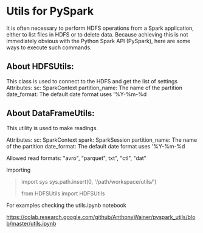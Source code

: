 # Utils for PySpark

It is often necessary to perform HDFS operations from a Spark application, 
either to list files in HDFS or to delete data. Because achieving this is not 
immediately obvious with the Python Spark API (PySpark), here are some ways 
to execute such commands.

## About HDFSUtils:

This class is used to connect to the HDFS and get the list of settings
Attributes:
     sc: SparkContext
     partition_name: The name of the partition
     date_format: The default date format uses '%Y-%m-%d

## About DataFrameUtils:
This utility is used to make readings.

Attributes:
     sc: SparkContext
     spark: SparkSession
     partition_name: The name of the partition
     date_format: The default date format uses '%Y-%m-%d

Allowed read formats: "avro", "parquet", txt", "ctl", "dat"

Importing
> import sys 
> sys.path.insert(0, '/path/workspace/utils/')
> 
> from HDFSUtils import HDFSUtils

For examples checking the utils.ipynb notebook 

https://colab.research.google.com/github/AnthonyWainer/pyspark_utils/blob/master/utils.ipynb